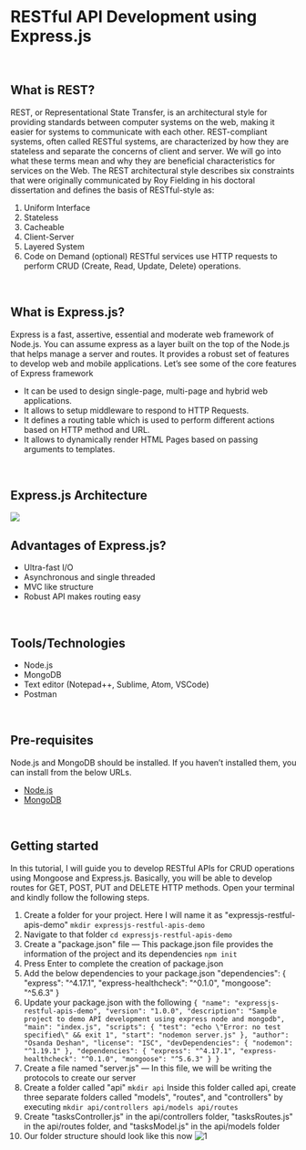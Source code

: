 # RESTful API Development using Express.js
<br />

## What is REST?
REST, or Representational State Transfer, is an architectural style for providing standards between computer systems on the web, making it easier for systems to communicate with each other. REST-compliant systems, often called RESTful systems, are characterized by how they are stateless and separate the concerns of client and server. We will go into what these terms mean and why they are beneficial characteristics for services on the Web.
The REST architectural style describes six constraints that were originally communicated by Roy Fielding in his doctoral dissertation and defines the basis of RESTful-style as:
1. Uniform Interface
2. Stateless
3. Cacheable
4. Client-Server
5. Layered System
6. Code on Demand (optional)
RESTful services use HTTP requests to perform CRUD (Create, Read, Update, Delete) operations.
<br />

## What is Express.js?
Express is a fast, assertive, essential and moderate web framework of Node.js. You can assume express as a layer built on the top of the Node.js that helps manage a server and routes. It provides a robust set of features to develop web and mobile applications.
Let’s see some of the core features of Express framework
* It can be used to design single-page, multi-page and hybrid web applications.
* It allows to setup middleware to respond to HTTP Requests.
* It defines a routing table which is used to perform different actions based on HTTP method and URL.
* It allows to dynamically render HTML Pages based on passing arguments to templates.
<br />

## Express.js Architecture
![](https://s3-eu-west-1.amazonaws.com/jssolutions/Article_Photo/Mobile+app+development+with+Express.js/express+js+mobile+development.jpg)
<br />

## Advantages of Express.js?
* Ultra-fast I/O
* Asynchronous and single threaded
* MVC like structure
* Robust API makes routing easy
<br />

## Tools/Technologies
* Node.js
* MongoDB
* Text editor (Notepad++, Sublime, Atom, VSCode)
* Postman
<br />

## Pre-requisites
Node.js and MongoDB should be installed. If you haven’t installed them, you can install from the below URLs.
* [Node.js](https://nodejs.org/en/download/package-manager/)
* [MongoDB](https://docs.mongodb.com/manual/installation/)
<br />

## Getting started
In this tutorial, I will guide you to develop RESTful APIs for CRUD operations using Mongoose and Express.js. Basically, you will be able to develop routes for GET, POST, PUT and DELETE HTTP methods.
Open your terminal and kindly follow the following steps.
1. Create a folder for your project. Here I will name it as "expressjs-restful-apis-demo"
`mkdir expressjs-restful-apis-demo`
2. Navigate to that folder
`cd expressjs-restful-apis-demo`
3. Create a "package.json" file — This package.json file provides the information of the project and its dependencies
`npm init`
4. Press Enter to complete the creation of package.json
5. Add the below dependencies to your package.json
    "dependencies": {
    "express": "^4.17.1",
    "express-healthcheck": "^0.1.0",
    "mongoose": "^5.6.3"
    }
6. Update your package.json with the following
`
{
  "name": "expressjs-restful-apis-demo",
  "version": "1.0.0",
  "description": "Sample project to demo API development using express node and mongodb",
  "main": "index.js",
  "scripts": {
    "test": "echo \"Error: no test specified\" && exit 1",
    "start": "nodemon server.js"
  },
  "author": "Osanda Deshan",
  "license": "ISC",
  "devDependencies": {
    "nodemon": "^1.19.1"
  },
  "dependencies": {
    "express": "^4.17.1",
    "express-healthcheck": "^0.1.0",
    "mongoose": "^5.6.3"
  }
}
`
7. Create a file named "server.js" — In this file, we will be writing the protocols to create our server
8. Create a folder called "api"
`mkdir api`
Inside this folder called api, create three separate folders called "models", "routes", and "controllers" by executing
`mkdir api/controllers api/models api/routes`
9. Create "tasksController.js" in the api/controllers folder, "tasksRoutes.js" in the api/routes folder, and "tasksModel.js" in the api/models folder
10. Our folder structure should look like this now
![1](https://user-images.githubusercontent.com/9147189/62302191-75a7ae80-b469-11e9-977e-b1451e9b30dd.png)

